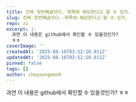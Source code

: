 ```yaml
---
title: 진짜 첫번째글이다. 제목에 해당한다고 할 수 있지.
slug: 진짜-첫번째글이다.-제목에-해당한다고-할-수-있지.
repo: zz
excerpt: |-
  과연 이 내용은 github에서 확인할 수 있을것인가?
  ㅎㅎ
coverImage: ''
createdAt: '2025-08-16T03:52:10.911Z'
updatedAt: '2025-08-16T03:52:10.911Z'
pinned: false
tags: []
author: choyoungwoo9
---
```

과연 이 내용은 github에서 확인할 수 있을것인가?
ㅎㅎ
